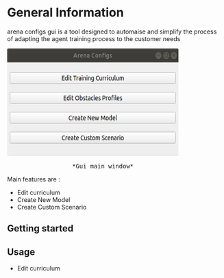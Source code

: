 # General Information
arena configs gui is a tool designed to automaise and simplify the process of adapting the agent training process to the customer needs 



 <img width="400" height="250" src="/img/main_gui.jpg"> 
 <pre>
                  *Gui main window*   
</pre>

Main features are : 
- Edit curriculum 
- Create New Model
- Create Custom Scenario


## Getting started




## Usage

- Edit curriculum 

